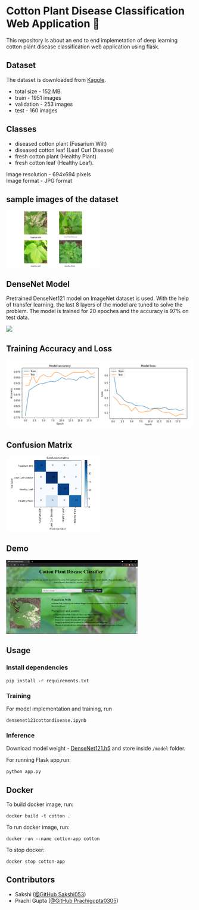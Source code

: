 # Cotton Plant Disease Classification Web Application :herb:
This repository is about an end to end implemetation of deep learning cotton plant disease classification web application using flask. 

## Dataset
The dataset is downloaded from [Kaggle](https://www.kaggle.com/janmejaybhoi/cotton-disease-dataset). 

- total size - 152 MB. 
- train      - 1951 images
- validation - 253 images 
- test       - 160 images 

## Classes
- diseased cotton plant (Fusarium Wilt)
- diseased cotton leaf (Leaf Curl Disease)
- fresh cotton plant (Healthy Plant)
- fresh cotton leaf (Healthy Leaf). 

Image resolution - 694x694 pixels \
Image format - JPG format
## sample images of the dataset  

<img src="assets/SampleImagesfromDataset.png" width=50% height=50%>

## DenseNet Model
Pretrained DenseNet121 model on ImageNet dataset is used. With the help of transfer learning, the last 8 layers of the model are tuned to solve the problem. The model is trained for 20 epoches and the accuracy is 97% on test data. 

<img src="https://i.imgur.com/O8ntGzS.png">

## Training Accuracy and Loss
<img src="assets/DenseNet121_plot.png">

## Confusion Matrix
<img src="assets/DenseNetConfusionMatrix.png" width=50% height=50%>

## Demo
<img src="assets/WebApplicationSample.png"  width=70% height=70%>

## Usage

### Install dependencies
```
pip install -r requirements.txt
```

### Training
For model implementation and training, run  
```
densenet121cottondisease.ipynb
```

### Inference

Download model weight -  [DenseNet121.h5](https://github.com/myatmyintzuthin/Cotton-Plant-Disease-Classification-Web-Application/blob/master/DenseNet121.h5) and store inside `/model` folder.

For running Flask app,run:
```
python app.py
```

## Docker
To build docker image, run:
```
docker build -t cotton .
```

To run docker image, run:
```
docker run --name cotton-app cotton
``` 

To stop docker:
```
docker stop cotton-app
```
## Contributors
- Sakshi ([@GitHub Sakshi053](https://github.com/Sakshi053))
- Prachi Gupta ([@GitHub Prachigupta0305](https://github.com/Prachigupta0305))
